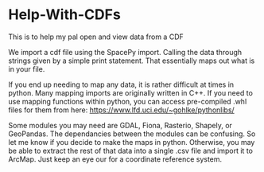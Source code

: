 # Help-With-CDFs
This is to help my pal open and view data from a CDF

We import a cdf file using the SpacePy import. Calling the data through strings given
by a simple print statement. That essentially maps out what is in your file.

If you end up needing to map any data,
it is rather difficult at times in python. Many mapping imports are originally written 
in C++. If you need to use mapping functions within python, you can access pre-compiled
.whl files for them from here: https://www.lfd.uci.edu/~gohlke/pythonlibs/

Some modules you may need are GDAL, Fiona, Rasterio, Shapely, or GeoPandas. The dependancies
between the modules can be confusing. So let me know if you decide to make the maps 
in python. Otherwise, you may be able to extract the rest of that data into a single
.csv file and import it to ArcMap. Just keep an eye our for a coordinate reference
system.




